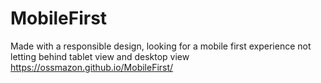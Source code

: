 # MobileFirst
Made with a responsible design, looking for a mobile first experience not letting behind tablet view and desktop view
https://ossmazon.github.io/MobileFirst/
